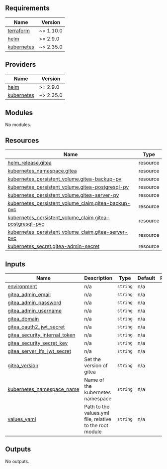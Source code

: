 <!-- BEGIN_TF_DOCS -->
## Requirements

| Name | Version |
|------|---------|
| <a name="requirement_terraform"></a> [terraform](#requirement\_terraform) | ~> 1.10.0 |
| <a name="requirement_helm"></a> [helm](#requirement\_helm) | >= 2.9.0 |
| <a name="requirement_kubernetes"></a> [kubernetes](#requirement\_kubernetes) | ~> 2.35.0 |

## Providers

| Name | Version |
|------|---------|
| <a name="provider_helm"></a> [helm](#provider\_helm) | >= 2.9.0 |
| <a name="provider_kubernetes"></a> [kubernetes](#provider\_kubernetes) | ~> 2.35.0 |

## Modules

No modules.

## Resources

| Name | Type |
|------|------|
| [helm_release.gitea](https://registry.terraform.io/providers/hashicorp/helm/latest/docs/resources/release) | resource |
| [kubernetes_namespace.gitea](https://registry.terraform.io/providers/hashicorp/kubernetes/latest/docs/resources/namespace) | resource |
| [kubernetes_persistent_volume.gitea-backup-pv](https://registry.terraform.io/providers/hashicorp/kubernetes/latest/docs/resources/persistent_volume) | resource |
| [kubernetes_persistent_volume.gitea-postgresql-pv](https://registry.terraform.io/providers/hashicorp/kubernetes/latest/docs/resources/persistent_volume) | resource |
| [kubernetes_persistent_volume.gitea-server-pv](https://registry.terraform.io/providers/hashicorp/kubernetes/latest/docs/resources/persistent_volume) | resource |
| [kubernetes_persistent_volume_claim.gitea-backup-pvc](https://registry.terraform.io/providers/hashicorp/kubernetes/latest/docs/resources/persistent_volume_claim) | resource |
| [kubernetes_persistent_volume_claim.gitea-postgresql-pvc](https://registry.terraform.io/providers/hashicorp/kubernetes/latest/docs/resources/persistent_volume_claim) | resource |
| [kubernetes_persistent_volume_claim.gitea-server-pvc](https://registry.terraform.io/providers/hashicorp/kubernetes/latest/docs/resources/persistent_volume_claim) | resource |
| [kubernetes_secret.gitea-admin-secret](https://registry.terraform.io/providers/hashicorp/kubernetes/latest/docs/resources/secret) | resource |

## Inputs

| Name | Description | Type | Default | Required |
|------|-------------|------|---------|:--------:|
| <a name="input_environment"></a> [environment](#input\_environment) | n/a | `string` | n/a | yes |
| <a name="input_gitea_admin_email"></a> [gitea\_admin\_email](#input\_gitea\_admin\_email) | n/a | `string` | n/a | yes |
| <a name="input_gitea_admin_password"></a> [gitea\_admin\_password](#input\_gitea\_admin\_password) | n/a | `string` | n/a | yes |
| <a name="input_gitea_admin_username"></a> [gitea\_admin\_username](#input\_gitea\_admin\_username) | n/a | `string` | n/a | yes |
| <a name="input_gitea_domain"></a> [gitea\_domain](#input\_gitea\_domain) | n/a | `string` | n/a | yes |
| <a name="input_gitea_oauth2_jwt_secret"></a> [gitea\_oauth2\_jwt\_secret](#input\_gitea\_oauth2\_jwt\_secret) | n/a | `string` | n/a | yes |
| <a name="input_gitea_security_internal_token"></a> [gitea\_security\_internal\_token](#input\_gitea\_security\_internal\_token) | n/a | `string` | n/a | yes |
| <a name="input_gitea_security_secret_key"></a> [gitea\_security\_secret\_key](#input\_gitea\_security\_secret\_key) | n/a | `string` | n/a | yes |
| <a name="input_gitea_server_lfs_jwt_secret"></a> [gitea\_server\_lfs\_jwt\_secret](#input\_gitea\_server\_lfs\_jwt\_secret) | n/a | `string` | n/a | yes |
| <a name="input_gitea_version"></a> [gitea\_version](#input\_gitea\_version) | Set the version of gitea | `string` | n/a | yes |
| <a name="input_kubernetes_namespace_name"></a> [kubernetes\_namespace\_name](#input\_kubernetes\_namespace\_name) | Name of the kubernetes namespace | `string` | n/a | yes |
| <a name="input_values_yaml"></a> [values\_yaml](#input\_values\_yaml) | Path to the values.yml file, relative to the root module | `string` | n/a | yes |

## Outputs

No outputs.
<!-- END_TF_DOCS -->